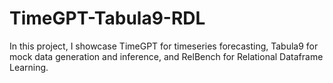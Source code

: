 # TimeGPT-Tabula9-RDL
In this project, I showcase TimeGPT for timeseries forecasting, Tabula9 for mock data generation and inference, and RelBench for Relational Dataframe Learning.
